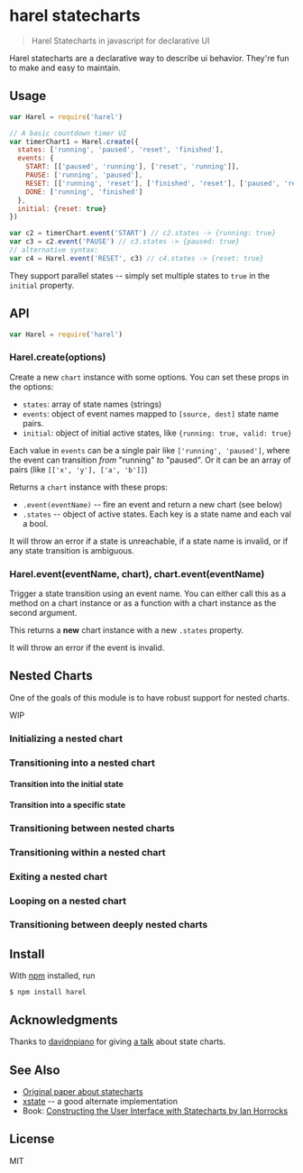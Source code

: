 # harel statecharts

> Harel Statecharts in javascript for declarative UI

Harel statecharts are a declarative way to describe ui behavior. They're fun to make and easy to maintain.

## Usage

```js
var Harel = require('harel')

// A basic countdown timer UI
var timerChart1 = Harel.create({
  states: ['running', 'paused', 'reset', 'finished'],
  events: {
    START: [['paused', 'running'], ['reset', 'running']],
    PAUSE: ['running', 'paused'],
    RESET: [['running', 'reset'], ['finished', 'reset'], ['paused', 'reset']],
    DONE: ['running', 'finished']
  },
  initial: {reset: true}
})

var c2 = timerChart.event('START') // c2.states -> {running: true}
var c3 = c2.event('PAUSE') // c3.states -> {paused: true}
// alternative syntax:
var c4 = Harel.event('RESET', c3) // c4.states -> {reset: true}
```

They support parallel states -- simply set multiple states to `true` in the `initial` property.

## API

```js
var Harel = require('harel')
```

### Harel.create(options)

Create a new `chart` instance with some options. You can set these props in the options:

* `states`: array of state names (strings)
* `events`: object of event names mapped to `[source, dest]` state name pairs.
* `initial`: object of initial active states, like `{running: true, valid: true}`

Each value in `events` can be a single pair like `['running', 'paused']`, where the event can transition *from* "running" *to* "paused". Or it can be an array of pairs (like `[['x', 'y'], ['a', 'b']]`)

Returns a `chart` instance with these props:

* `.event(eventName)` -- fire an event and return a new chart (see below)
* `.states` -- object of active states. Each key is a state name and each val a bool.

It will throw an error if a state is unreachable, if a state name is invalid, or if any state transition is ambiguous.

### Harel.event(eventName, chart), chart.event(eventName)

Trigger a state transition using an event name. You can either call this as a method on a chart instance or as a function with a chart instance as the second argument.

This returns a **new** chart instance with a new `.states` property.

It will throw an error if the event is invalid.

## Nested Charts

One of the goals of this module is to have robust support for nested charts.

WIP

### Initializing a nested chart

### Transitioning into a nested chart

#### Transition into the initial state

#### Transition into a specific state

### Transitioning between nested charts

### Transitioning within a nested chart

### Exiting a nested chart

### Looping on a nested chart

### Transitioning between deeply nested charts

## Install

With [npm](https://npmjs.org/) installed, run

```
$ npm install harel
```

## Acknowledgments

Thanks to [davidnpiano](https://github.com/davidkpiano) for giving [a talk](https://www.youtube.com/watch?v=VU1NKX6Qkxc) about state charts.

## See Also

- [Original paper about statecharts](http://www.inf.ed.ac.uk/teaching/courses/seoc/2005_2006/resources/statecharts.pdf)
- [xstate](https://github.com/davidkpiano/xstate/) -- a good alternate implementation
- Book: [Constructing the User Interface with Statecharts by Ian Horrocks](https://www.amazon.com/Constructing-User-Interface-Statecharts-Horrocks/dp/0201342782)

## License

MIT

